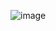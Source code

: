 ![image](https://github.com/weilun320/41-React-Vite-Geolocation-App/assets/41337787/6ba4cc58-0d81-4728-a709-be8767bf15c6)

